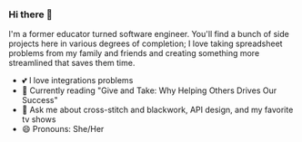 ### Hi there 👋

I'm a former educator turned software engineer. You'll find a bunch of side projects here in various degrees of completion; I love taking spreadsheet problems from my family and friends and creating something more streamlined that saves them time.

- 💕 I love integrations problems
- 📖 Currently reading "Give and Take: Why Helping Others Drives Our Success"
- 💬 Ask me about cross-stitch and blackwork, API design, and my favorite tv shows
- 😄 Pronouns: She/Her

<!--
**keheitz/keheitz** is a ✨ _special_ ✨ repository because its `README.md` (this file) appears on your GitHub profile.

Here are some ideas to get you started:

- 🔭 I’m currently working on ...
- 🌱 I’m currently learning ...
- 👯 I’m looking to collaborate on ...
- 🤔 I’m looking for help with ...
- 💬 Ask me about ...
- 📫 How to reach me: ...
- 😄 Pronouns: ...
- ⚡ Fun fact: ...
-->
